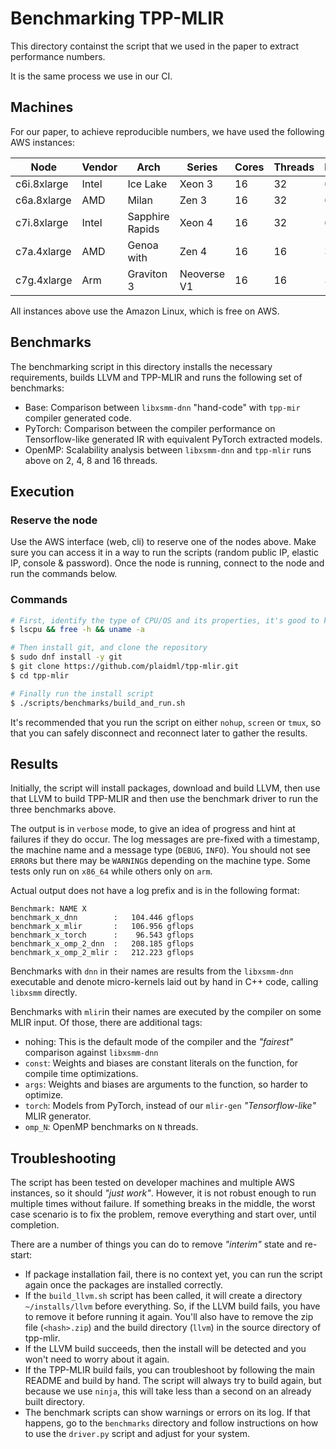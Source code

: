 # Benchmarking TPP-MLIR

This directory containst the script that we used in the paper to extract performance numbers.

It is the same process we use in our CI.

## Machines

For our paper, to achieve reproducible numbers, we have used the following AWS instances:

| Node | Vendor | Arch | Series | Cores | Threads | Memory | Disk |
| ---- | ------ | ---- | ------ | ----- | ------- | ------ | ---- |
| c6i.8xlarge | Intel | Ice Lake | Xeon 3 | 16 | 32 | 64GB | 300GB |
| c6a.8xlarge | AMD   | Milan | Zen 3 | 16 | 32 | 64GB | 300GB |
| c7i.8xlarge | Intel | Sapphire Rapids | Xeon 4 | 16 | 32 | 64GB | 300GB |
| c7a.4xlarge | AMD   | Genoa with | Zen 4 | 16 | 16 | 32GB | 300GB |
| c7g.4xlarge | Arm   | Graviton 3 | Neoverse V1 | 16 | 16 | 32GB | 300GB |

All instances above use the Amazon Linux, which is free on AWS.

## Benchmarks

The benchmarking script in this directory installs the necessary requirements, builds LLVM and TPP-MLIR and runs the following set of benchmarks:
 * Base: Comparison between `libxsmm-dnn` "hand-code" with `tpp-mir` compiler generated code.
 * PyTorch: Comparison between the compiler performance on Tensorflow-like generated IR with equivalent PyTorch extracted models.
 * OpenMP: Scalability analysis between `libxsmm-dnn` and `tpp-mlir` runs above on 2, 4, 8 and 16 threads.

## Execution

### Reserve the node

Use the AWS interface (web, cli) to reserve one of the nodes above. Make sure you can access it in a way to run the scripts (random public IP, elastic IP, console & password). Once the node is running, connect to the node and run the commands below.

### Commands

```sh
# First, identify the type of CPU/OS and its properties, it's good to keep a log to compare
$ lscpu && free -h && uname -a

# Then install git, and clone the repository
$ sudo dnf install -y git
$ git clone https://github.com/plaidml/tpp-mlir.git
$ cd tpp-mlir

# Finally run the install script
$ ./scripts/benchmarks/build_and_run.sh
```

It's recommended that you run the script on either `nohup`, `screen` or `tmux`, so that you can safely disconnect and reconnect later to gather the results.

## Results

Initially, the script will install packages, download and build LLVM, then use that LLVM to build TPP-MLIR and then use the benchmark driver to run the three benchmarks above.

The output is in `verbose` mode, to give an idea of progress and hint at failures if they do occur. The log messages are pre-fixed with a timestamp, the machine name and a message type (`DEBUG`, `INFO`). You should not see `ERROR`s but there may be `WARNING`s depending on the machine type. Some tests only run on `x86_64` while others only on `arm`.

Actual output does not have a log prefix and is in the following format:
```
Benchmark: NAME X
benchmark_x_dnn        :   104.446 gflops
benchmark_x_mlir       :   106.956 gflops
benchmark_x_torch      :    96.543 gflops
benchmark_x_omp_2_dnn  :   208.185 gflops
benchmark_x_omp_2_mlir :   212.223 gflops
```

Benchmarks with `dnn` in their names are results from the `libxsmm-dnn` executable and denote micro-kernels laid out by hand in C++ code, calling `libxsmm` directly.

Benchmarks with `mlir`in their names are executed by the compiler on some MLIR input. Of those, there are additional tags:
 * nohing: This is the default mode of the compiler and the _"fairest"_ comparison against `libxsmm-dnn`
 * `const`: Weights and biases are constant literals on the function, for compile time optimizations.
 * `args`: Weights and biases are arguments to the function, so harder to optimize.
 * `torch`: Models from PyTorch, instead of our `mlir-gen` _"Tensorflow-like"_ MLIR generator.
 * `omp_N`: OpenMP benchmarks on `N` threads.

## Troubleshooting

The script has been tested on developer machines and multiple AWS instances, so it should _"just work"_. However, it is not robust enough to run multiple times without failure. If something breaks in the middle, the worst case scenario is to fix the problem, remove everything and start over, until completion.

There are a number of things you can do to remove _"interim"_ state and re-start:
 * If package installation fail, there is no context yet, you can run the script again once the packages are installed correctly.
 * If the `build_llvm.sh` script has been called, it will create a directory `~/installs/llvm` before everything. So, if the LLVM build fails, you have to remove it before running it again. You'll also have to remove the zip file (`<hash>.zip`) and the build directory (`llvm`) in the source directory of tpp-mlir.
 * If the LLVM build succeeds, then the install will be detected and you won't need to worry about it again.
 * If the TPP-MLIR build fails, you can troubleshoot by following the main README and build by hand. The script will always try to build again, but because we use `ninja`, this will take less than a second on an already built directory.
 * The benchmark scripts can show warnings or errors on its log. If that happens, go to the `benchmarks` directory and follow instructions on how to use the `driver.py` script and adjust for your system.
